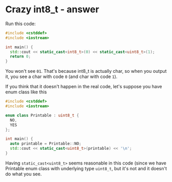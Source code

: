 # Crazy int8_t - answer

Run this code:

```c++
#include <cstddef>
#include <iostream>

int main() {
  std::cout << static_cast<int8_t>(0) << static_cast<uint8_t>(1);
  return 0;
}
```

You won't see `01`.
That's because int8_t is actually char, so when you output it, you see a char with code `0` (and char with code `1`).

If you think that it doesn't happen in the real code, let's suppose you have enum class like this

```c++
#include <cstddef>
#include <iostream>

enum class Printable : uint8_t {
  NO,
  YES
};

int main() {
  auto printable = Printable::NO;
  std::cout << static_cast<uint8_t>(printable) << '\n';
}
```

Having `static_cast<uint8_t>` seems reasonable in this code (since we have Printable enum class with underlying type `uint8_t`, but it's not and it doesn't do what you see.
